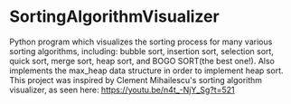 # SortingAlgorithmVisualizer
Python program which visualizes the sorting process for many various sorting algorithms, including:
bubble sort,
insertion sort,
selection sort,
quick sort,
merge sort, 
heap sort,
and BOGO SORT(the best one!).
Also implements the max_heap data structure in order to implement heap sort.
This project was inspired by Clement Mihailescu's sorting algorithm visualizer, as seen here: https://youtu.be/n4t_-NjY_Sg?t=521

